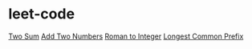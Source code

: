 # leet-code

[Two Sum](https://leetcode.com/problems/two-sum/)
[Add Two Numbers](https://leetcode.com/problems/add-two-numbers/)
[Roman to Integer](https://leetcode.com/problems/roman-to-integer/)
[Longest Common Prefix](https://leetcode.com/problems/longest-common-prefix/)